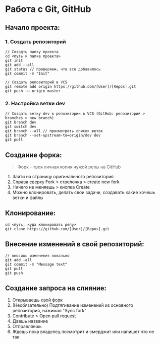 # Работа с Git, GitHub

## Начало проекта:
### 1. Создать репозиторий
```
// Созадть папку проекта
cd <путь к папке проекта>
git init
git add --all
git status // проверяем, что все добавилось
git commit -m "Init"

// Создать репозиторий в VCS
git remote add origin https://github.com/[User]/[Repos].git
git push -u origin master
```

### 2. Настройка ветки dev
```
// Создать ветку dev в репозитории в VCS (GitHub: репозиторий > branches > new branch)
git branch dev
git switch dev
git branch --all // просмотреть список веток
git branch --set-upstream-to=origin/dev dev
git pull
```

## Создание форка:
>Форк - твоя личная копия чужой репы на GitHub
1. Зайти на страницу оригинального репозитория
2. Справа сверху Fork > стрелочка > create new fork
3. Ничего не меняешь > кнопка Create
4. Можно клонировать, делать свои задачи, создавать какие хочешь ветки и файлы

## Клонирование:
```
cd <путь, куда клонировать репу>
git clone https://github.com/[User]/[Repos].git
```

## Внесение изменений в свой репозиторий:
```
// вносишь изменения локально
git add -all
git commit -m "Message text"
git pull
git push
```

## Создание запроса на слияние:

1. Открываешь свой форк
2. (Необязательно) Подтягивание изменений из основного репозитория, нажимая "Sync fork" 
3. Contribute > Open pull request
4. Даешь название
5. Отправляешь
6. Ждешь пока владелец посмотрит и смерджит или напишет что не так
